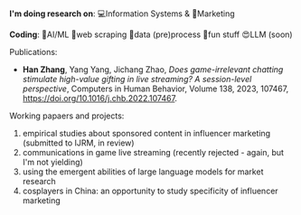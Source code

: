 **I'm doing research on**: 💻Information Systems & 🎈Marketing


**Coding**: 🤖AI/ML 🐛web scraping 🎥data (pre)process 🎃fun stuff 😍LLM (soon) 


Publications:

+ **Han Zhang**, Yang Yang, Jichang Zhao, *Does game-irrelevant chatting stimulate high-value gifting in live streaming? A session-level perspective*,
Computers in Human Behavior,
Volume 138,
2023,
107467,
https://doi.org/10.1016/j.chb.2022.107467.

Working papaers and projects: 

1. empirical studies about sponsored content in influencer marketing (submitted to IJRM, in review)
2. communications in game live streaming (recently rejected - again, but I'm not yielding)
3. using the emergent abilities of large language models for market research
4. cosplayers in China: an opportunity to study specificity of influencer marketing
